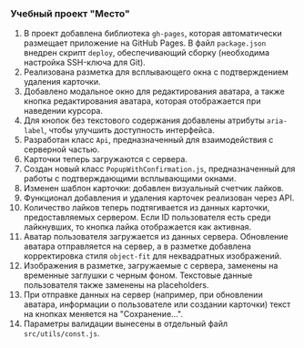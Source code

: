 ### Учебный проект "Место"

1. В проект добавлена библиотека `gh-pages`, которая автоматически размещает приложение на GitHub Pages. В файл `package.json` внедрен скрипт `deploy`, обеспечивающий сборку (необходима настройка SSH-ключа для Git).
2. Реализована разметка для всплывающего окна с подтверждением удаления карточки.
3. Добавлено модальное окно для редактирования аватара, а также кнопка редактирования аватара, которая отображается при наведении курсора.
4. Для кнопок без текстового содержания добавлены атрибуты `aria-label`, чтобы улучшить доступность интерфейса.
5. Разработан класс `Api`, предназначенный для взаимодействия с серверной частью.
6. Карточки теперь загружаются с сервера.
7. Создан новый класс `PopupWithConfirmation.js`, предназначенный для работы с подтверждающими всплывающими окнами.
8. Изменен шаблон карточки: добавлен визуальный счетчик лайков.
9. Функционал добавления и удаления карточек реализован через API.
10. Количество лайков теперь подтягивается из данных карточки, предоставляемых сервером. Если ID пользователя есть среди лайкнувших, то кнопка лайка отображается как активная.
11. Аватар пользователя загружается из данных сервера. Обновление аватара отправляется на сервер, а в разметке добавлена корректировка стиля `object-fit` для неквадратных изображений.
12. Изображения в разметке, загружаемые с сервера, заменены на временные заглушки с черным фоном. Текстовые данные пользователя также заменены на placeholders.
13. При отправке данных на сервер (например, при обновлении аватара, информации о пользователе или создании карточки) текст на кнопках меняется на "Сохранение...".
14. Параметры валидации вынесены в отдельный файл `src/utils/const.js`.